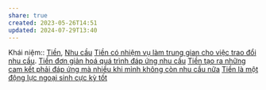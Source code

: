 ```yaml
---
share: true
created: 2023-05-26T14:51
updated: 2024-07-29T13:40
---
```

Khái niệm:: [Tiền](../../../%CE%9E%20Kh%C3%A1i%20ni%E1%BB%87m/Kinh%20t%E1%BA%BF/Ti%E1%BB%81n.md), [Nhu cầu](Nhu%20c%E1%BA%A7u.md)
[Tiền có nhiệm vụ làm trung gian cho việc trao đổi nhu cầu](./Ti%E1%BB%81n%20c%C3%B3%20nhi%E1%BB%87m%20v%E1%BB%A5%20l%C3%A0m%20trung%20gian%20cho%20vi%E1%BB%87c%20trao%20%C4%91%E1%BB%95i%20nhu%20c%E1%BA%A7u.md). [Tiền đơn giản hoá quá trình đáp ứng nhu cầu](./Ti%E1%BB%81n%20%C4%91%C6%A1n%20gi%E1%BA%A3n%20ho%C3%A1%20qu%C3%A1%20tr%C3%ACnh%20%C4%91%C3%A1p%20%E1%BB%A9ng%20nhu%20c%E1%BA%A7u.md)
[Tiền tạo ra những cam kết phải đáp ứng mà nhiều khi mình không còn nhu cầu nữa](./Ti%E1%BB%81n%20t%E1%BA%A1o%20ra%20nh%E1%BB%AFng%20cam%20k%E1%BA%BFt%20ph%E1%BA%A3i%20%C4%91%C3%A1p%20%E1%BB%A9ng%20m%C3%A0%20nhi%E1%BB%81u%20khi%20m%C3%ACnh%20kh%C3%B4ng%20c%C3%B2n%20nhu%20c%E1%BA%A7u%20n%E1%BB%AFa.md) 
[Tiền là một động lực ngoại sinh cực kỳ tốt](./Ti%E1%BB%81n%20l%C3%A0%20m%E1%BB%99t%20%C4%91%E1%BB%99ng%20l%E1%BB%B1c%20ngo%E1%BA%A1i%20sinh%20c%E1%BB%B1c%20k%E1%BB%B3%20t%E1%BB%91t.md) 
